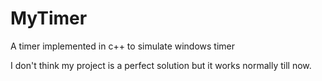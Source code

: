 # MyTimer
A timer implemented in c++ to simulate windows timer

I don't think my project is a perfect solution but it works normally till now.
